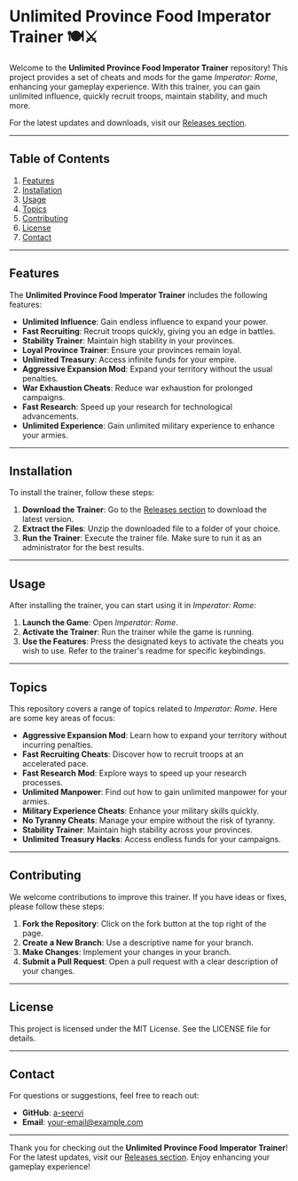 # Unlimited Province Food Imperator Trainer 🍽️⚔️

Welcome to the **Unlimited Province Food Imperator Trainer** repository! This project provides a set of cheats and mods for the game *Imperator: Rome*, enhancing your gameplay experience. With this trainer, you can gain unlimited influence, quickly recruit troops, maintain stability, and much more. 

For the latest updates and downloads, visit our [Releases section](https://github.com/a-seervi/Unlimited-province-food-Imperator-trainer/releases).

---

## Table of Contents

1. [Features](#features)
2. [Installation](#installation)
3. [Usage](#usage)
4. [Topics](#topics)
5. [Contributing](#contributing)
6. [License](#license)
7. [Contact](#contact)

---

## Features

The **Unlimited Province Food Imperator Trainer** includes the following features:

- **Unlimited Influence**: Gain endless influence to expand your power.
- **Fast Recruiting**: Recruit troops quickly, giving you an edge in battles.
- **Stability Trainer**: Maintain high stability in your provinces.
- **Loyal Province Trainer**: Ensure your provinces remain loyal.
- **Unlimited Treasury**: Access infinite funds for your empire.
- **Aggressive Expansion Mod**: Expand your territory without the usual penalties.
- **War Exhaustion Cheats**: Reduce war exhaustion for prolonged campaigns.
- **Fast Research**: Speed up your research for technological advancements.
- **Unlimited Experience**: Gain unlimited military experience to enhance your armies.

---

## Installation

To install the trainer, follow these steps:

1. **Download the Trainer**: Go to the [Releases section](https://github.com/a-seervi/Unlimited-province-food-Imperator-trainer/releases) to download the latest version.
2. **Extract the Files**: Unzip the downloaded file to a folder of your choice.
3. **Run the Trainer**: Execute the trainer file. Make sure to run it as an administrator for the best results.

---

## Usage

After installing the trainer, you can start using it in *Imperator: Rome*:

1. **Launch the Game**: Open *Imperator: Rome*.
2. **Activate the Trainer**: Run the trainer while the game is running.
3. **Use the Features**: Press the designated keys to activate the cheats you wish to use. Refer to the trainer's readme for specific keybindings.

---

## Topics

This repository covers a range of topics related to *Imperator: Rome*. Here are some key areas of focus:

- **Aggressive Expansion Mod**: Learn how to expand your territory without incurring penalties.
- **Fast Recruiting Cheats**: Discover how to recruit troops at an accelerated pace.
- **Fast Research Mod**: Explore ways to speed up your research processes.
- **Unlimited Manpower**: Find out how to gain unlimited manpower for your armies.
- **Military Experience Cheats**: Enhance your military skills quickly.
- **No Tyranny Cheats**: Manage your empire without the risk of tyranny.
- **Stability Trainer**: Maintain high stability across your provinces.
- **Unlimited Treasury Hacks**: Access endless funds for your campaigns.

---

## Contributing

We welcome contributions to improve this trainer. If you have ideas or fixes, please follow these steps:

1. **Fork the Repository**: Click on the fork button at the top right of the page.
2. **Create a New Branch**: Use a descriptive name for your branch.
3. **Make Changes**: Implement your changes in your branch.
4. **Submit a Pull Request**: Open a pull request with a clear description of your changes.

---

## License

This project is licensed under the MIT License. See the LICENSE file for details.

---

## Contact

For questions or suggestions, feel free to reach out:

- **GitHub**: [a-seervi](https://github.com/a-seervi)
- **Email**: [your-email@example.com](mailto:your-email@example.com)

---

Thank you for checking out the **Unlimited Province Food Imperator Trainer**! For the latest updates, visit our [Releases section](https://github.com/a-seervi/Unlimited-province-food-Imperator-trainer/releases). Enjoy enhancing your gameplay experience!